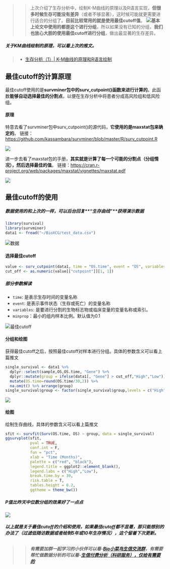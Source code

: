 >> 上次介绍了生存分析中，绘制K-M曲线的原理以及R语言实现，**但很多时候生存可能没有差异**（或者不够显著），这时候可能就更需要进行适合的分组了。**目前比较常用的就是使用最佳cutoff值**。
![](https://files.mdnice.com/user/23696/eee34e73-6ce5-4ddd-97e3-5f0923a89adc.png)**基本上论文中使用的都是这个进行分组**，所以如果没有已知的分组，**我们也放心大胆的使用最佳cutoff进行分组**，做出最显著的生存差异。


##### 关于KM曲线绘制的原理，可以看上次的推文。
> - [生存分析（1）| K-M曲线的原理和R语言绘制](https://mp.weixin.qq.com/s?__biz=Mzg2NjYzNjQ4Ng==&mid=2247490582&idx=1&sn=261a872bbc45ea80d43864a94f69b728&chksm=ce469bbff93112a921862123aec3beff0b78d4f65da39295887da9c86428d43f8f9cead0b549&token=1298896058&lang=zh_CN&poc_token=HHuIFmajB7mx3ysNJe_slQirfTmLX16OYT3JCZ1T)

## 最佳cutoff的计算原理
最佳cutoff使用的是**survminer包中的surv_cutpoint()函数来进行计算的**。此函数**能够自动选择最佳的分割点**，以便在生存分析中将患者分成高风险组和低风险组。

#### 原理
特意去看了survminer包中surv_cutpoint()的源代码，**它使用的是maxstat包来确定的**。
链接：https://github.com/kassambara/survminer/blob/master/R/surv_cutpoint.R

![](https://files.mdnice.com/user/23696/9c066227-51c9-4196-9578-3301e729a740.png)


进一步去看了maxstat包的手册，**其实就是计算了每一个可能的分割点（分组情况），然后选择最佳的值**。
链接：https://cran.r-project.org/web/packages/maxstat/vignettes/maxstat.pdf

![](https://files.mdnice.com/user/23696/c58f1ed3-34bc-4d4b-b776-0f8e2eecb581.png)

## 最佳cutoff的使用
##### 数据使用的和上次的一样，可以后台回复**“生存曲线”**获得演示数据

```r
library(survival)
library(survminer)
data1 <- fread("~/BioXCG/test_data.csv")
```

![数据](https://files.mdnice.com/user/23696/09f0d4ca-f671-4096-b66c-8c9feb750dc2.png)

#### 选择最佳cutoff
```r
value <- surv_cutpoint(data1, time = "OS.time", event = "OS", variables = "Gene",minprop = 0.1) 
cut_off <- as.numeric(value[["cutpoint"]][1, 1])
```
##### 部分参数解读
- `time`: 是表示生存时间的变量名称
- `event`: 是表示事件状态（生存或死亡）的变量名称
- `variables`: 是要进行分割的生物标志物或临床变量的变量名称或索引。
- `minprop`：最小的组内样本比例。默认值为0.1

![最佳cutoff](https://files.mdnice.com/user/23696/a0e7671c-e942-410d-8826-a73226f5df65.png)

#### 分组和绘图
获得最佳cutoff之后，按照最佳cutoff对样本进行分组。具体的参数含义可以看上篇推文
```r
single_survival <- data1 %>% 
  dplyr::select(sample,OS,OS.time, "Gene") %>%
  dplyr::mutate(group = ifelse(data1[, "Gene"] > cut_off,"High","Low")) %>%
  mutate(OS.time=round(OS.time/30,2)) %>%
  na.omit() %>% arrange(group)
single_survival$group <- factor(single_survival$group,levels = c("High","Low"))
```

![](https://files.mdnice.com/user/23696/f174dee2-304a-4fb4-a71a-b8799c8e404e.png)

#### 绘图
绘制生存曲线，具体的参数含义可以看上篇推文
```r
sfit <- survfit(Surv(OS.time, OS) ~ group, data = single_survival)
ggsurvplot(sfit,
           pval = TRUE,
           conf.int = F,
           fun = "pct",
           xlab = "Time (Months)",
           palette = c("red", "black"),
           legend.title = ggplot2::element_blank(),
           legend.labs = c("High","Low"),
           break.time.by = 30,
           risk.table = T,
           tables.height = 0.2,
           ggtheme = theme_bw())
```
##### P值比昨天中位数分组的效果好了一点点

![](https://files.mdnice.com/user/23696/9e305c6a-0e62-44f7-a0f0-ab49792bebe6.png)

##### 以上就是关于最佳cutoff的介绍和使用，**如果最佳cutoff都不显著，那只能想别的办法了（过滤低随访数据或者绘制5年或10年生存情况）**，这个留着下次更新。

## 
>>##### 有需要加群一起学习的小伙伴可以看-[Bio小菜鸟生信交流群](https://mp.weixin.qq.com/s?__biz=Mzg2NjYzNjQ4Ng==&mid=2247489657&idx=2&sn=36571ab6c8bbf6f8daeaceb66353891a&chksm=ce469fd0f93116c616c4844fcc77afdb82de706b56ad1eb5854051e0226f8595c3bf9bba0908&token=506695368&lang=zh_CN#rd)，有需要帮忙做数据分析的可以看-[生信付费分析（科研服务），仅给有需要的](https://mp.weixin.qq.com/s?__biz=Mzg2NjYzNjQ4Ng==&mid=2247489657&idx=1&sn=446c4be36e119244dd1f117440abef86&chksm=ce469fd0f93116c68538376c1fb7336376c0898ebf382b56194bcf4940b666f130e743f80185&token=506695368&lang=zh_CN#rd)